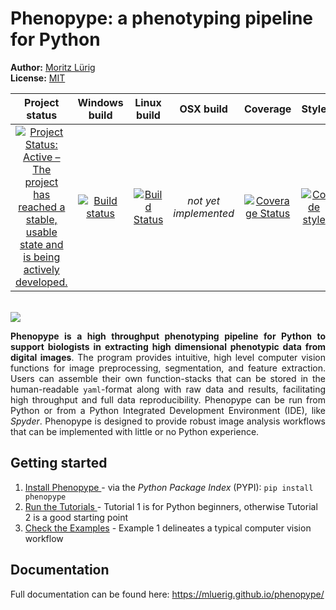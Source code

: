 # Phenopype: a phenotyping pipeline for Python

**Author:** [Moritz Lürig](https://luerig.net)<br/>
**License:** [MIT](https://opensource.org/licenses/MIT)<br/>

<!-- badges: start -->


| Project status | Windows build | Linux build | OSX build | Coverage | Style | 
|:---:|:---:|:---:|:---:|:---:|:---:|
| [![Project Status: Active – The project has reached a stable, usable state and is being actively developed.](http://www.repostatus.org/badges/latest/active.svg)](http://www.repostatus.org/#active) | [![Build status](https://ci.appveyor.com/api/projects/status/4o27rpjbe8ij2kj3?svg=true)](https://ci.appveyor.com/project/mluerig/phenopype) | [![Build Status](https://travis-ci.org/mluerig/phenopype.svg?branch=master)](https://travis-ci.org/mluerig/phenopype) | *not yet implemented* | [![Coverage Status](https://coveralls.io/repos/github/mluerig/phenopype/badge.svg?branch=master)](https://coveralls.io/github/mluerig/phenopype?branch=master) | [![Code style](https://img.shields.io/badge/code%20style-black-000000.svg)](https://github.com/psf/black) |
<!-- badges: end -->
<br>

<img src="https://raw.githubusercontent.com/mluerig/phenopype/master/docs/_images/logo.png">

<div align="justify">

<strong>Phenopype is a high throughput phenotyping pipeline for Python to support biologists in extracting high dimensional phenotypic data from digital images</strong>. The program provides intuitive, high level computer vision functions for image preprocessing, segmentation, and feature extraction. Users can assemble their own function-stacks that can be stored in the  human-readable `yaml`-format along with raw data and results, facilitating high throughput and full data reproducibility. Phenopype can be run from Python or from a Python Integrated Development Environment (IDE), like <i>Spyder</i>. Phenopype is designed to provide robust image analysis workflows that can be implemented with little or no Python experience.<br>

</div>

## Getting started
<ol>
<li><a href="https://mluerig.github.io/phenopype/installation.html">Install Phenopype </a> - via the <i>Python Package Index</i> (PYPI): <code>pip install phenopype</code></li> 
<li><a href="https://mluerig.github.io/phenopype/tutorial_0.html">Run the Tutorials </a> - Tutorial 1 is for Python beginners, otherwise Tutorial 2 is a good starting point </li>
<li><a href="https://mluerig.github.io/phenopype/index.html#examples">Check the Examples</a> - Example 1 delineates a typical computer vision workflow </li>
</ol>

## Documentation
Full documentation can be found here: https://mluerig.github.io/phenopype/

